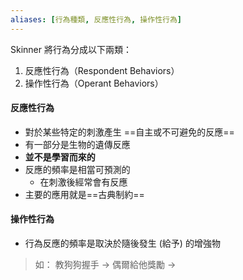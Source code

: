 ```yaml
---
aliases: [行為種類, 反應性行為, 操作性行為]
---
```

Skinner 將行為分成以下兩類：
1. 反應性行為（Respondent Behaviors）
2. 操作性行為（Operant Behaviors）

#### 反應性行為
- 對於某些特定的刺激產生 ==自主或不可避免的反應==
- 有一部分是生物的遺傳反應
- **並不是學習而來的**
- 反應的頻率是相當可預測的
	- 在刺激後經常會有反應
- 主要的應用就是==古典制約==

#### 操作性行為
- 行為反應的頻率是取決於隨後發生 (給予) 的增強物

> 如：
> 教狗狗握手 -> 偶爾給他獎勵 ->
